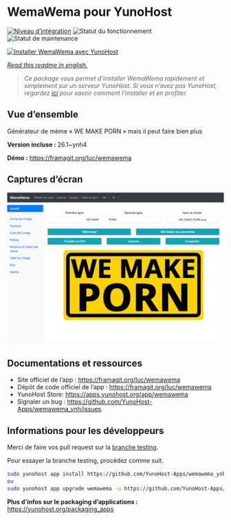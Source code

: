 <!--
N.B.: This README was automatically generated by https://github.com/YunoHost/apps/tree/master/tools/README-generator
It shall NOT be edited by hand.
-->

# WemaWema pour YunoHost

[![Niveau d’intégration](https://dash.yunohost.org/integration/wemawema.svg)](https://dash.yunohost.org/appci/app/wemawema) ![Statut du fonctionnement](https://ci-apps.yunohost.org/ci/badges/wemawema.status.svg) ![Statut de maintenance](https://ci-apps.yunohost.org/ci/badges/wemawema.maintain.svg)

[![Installer WemaWema avec YunoHost](https://install-app.yunohost.org/install-with-yunohost.svg)](https://install-app.yunohost.org/?app=wemawema)

*[Read this readme in english.](./README.md)*

> *Ce package vous permet d’installer WemaWema rapidement et simplement sur un serveur YunoHost.
Si vous n’avez pas YunoHost, regardez [ici](https://yunohost.org/#/install) pour savoir comment l’installer et en profiter.*

## Vue d’ensemble

Générateur de mème « WE MAKE PORN » mais il peut faire bien plus

**Version incluse :** 26.1~ynh4

**Démo :** https://framagit.org/luc/wemawema

## Captures d’écran

![Capture d’écran de WemaWema](./doc/screenshots/WemaWema.png)

## Documentations et ressources

* Site officiel de l’app : <https://framagit.org/luc/wemawema>
* Dépôt de code officiel de l’app : <https://framagit.org/luc/wemawema>
* YunoHost Store: <https://apps.yunohost.org/app/wemawema>
* Signaler un bug : <https://github.com/YunoHost-Apps/wemawema_ynh/issues>

## Informations pour les développeurs

Merci de faire vos pull request sur la [branche testing](https://github.com/YunoHost-Apps/wemawema_ynh/tree/testing).

Pour essayer la branche testing, procédez comme suit.

``` bash
sudo yunohost app install https://github.com/YunoHost-Apps/wemawema_ynh/tree/testing --debug
ou
sudo yunohost app upgrade wemawema -u https://github.com/YunoHost-Apps/wemawema_ynh/tree/testing --debug
```

**Plus d’infos sur le packaging d’applications :** <https://yunohost.org/packaging_apps>